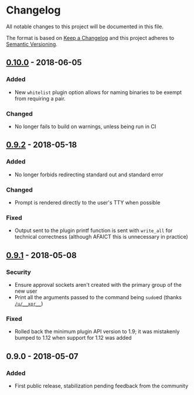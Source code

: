 # Changelog

All notable changes to this project will be documented in this file.

The format is based on [Keep a Changelog](http://keepachangelog.com/en/1.0.0/)
and this project adheres to [Semantic Versioning](http://semver.org/spec/v2.0.0.html).

## [0.10.0] - 2018-06-05

### Added
- New `whitelist` plugin option allows for naming binaries to be exempt from requiring a pair.

### Changed
- No longer fails to build on warnings, unless being run in CI

## [0.9.2] - 2018-05-18

### Added
- No longer forbids redirecting standard out and standard error

### Changed
- Prompt is rendered directly to the user's TTY when possible

### Fixed
- Output sent to the plugin printf function is sent with `write_all` for technical correctness (although AFAICT this is unnecessary in practice)

## [0.9.1] - 2018-05-08

### Security
- Ensure approval sockets aren't created with the primary group of the new user
- Print all the arguments passed to the command being `sudo`ed (thanks [`/u/__xor__`](https://www.reddit.com/r/rust/comments/8hppka/sudo_pair_090_released/dymsev8/))

### Fixed
- Rolled back the minimum plugin API version to 1.9; it was mistakenly bumped to 1.12 when support for 1.12 was added

## 0.9.0 - 2018-05-07

### Added
- First public release, stabilization pending feedback from the community

[Unreleased]: https://github.com/square/sudo_pair/compare/sudo_pair-v0.10.0...master
[0.10.0]:     https://github.com/square/sudo_pair/compare/sudo_pair-v0.9.2...sudo_pair-v0.10.0
[0.9.2]:      https://github.com/square/sudo_pair/compare/sudo_pair-v0.9.1...sudo_pair-v0.9.2
[0.9.1]:      https://github.com/square/sudo_pair/compare/sudo_pair-v0.9.0...sudo_pair-v0.9.1
